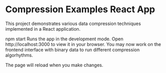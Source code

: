 # Compression Examples React App
This project demonstrates various data compression techniques implemented in a React application.

npm start
Runs the app in the development mode.
Open http://localhost:3000 to view it in your browser. You may now work on the frontend interface with binary data to run different compression algorhythms.

The page will reload when you make changes.
